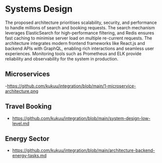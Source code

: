# Systems Design

The proposed architecture prioritises scalability, security, and performance to handle millions of search and booking requests. The search mechanism leverages ElasticSearch for high-performance filtering, and Redis ensures fast caching to minimise server load on multiple re-current requests. The architecture integrates modern frontend frameworks like React.js and backend APIs with GraphQL, enabling rich interactions and seamless user experiences. Monitoring tools such as Prometheus and ELK provide reliability and observability for the system in production. 


## Microservices
-https://github.com/kukuu/integration/blob/main/1-microservice-architecture.png

## Travel Booking

- https://github.com/kukuu/integration/blob/main/system-design-low-level.md

## Energy Sector 

- https://github.com/kukuu/integration/blob/main/architecture-backend-energy-tasks.md

